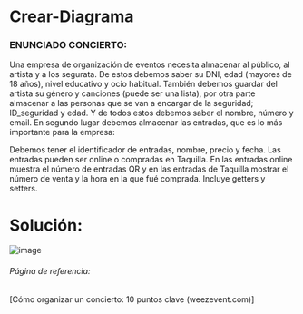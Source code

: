 # Crear-Diagrama

### ENUNCIADO CONCIERTO:
 
Una empresa de organización de eventos necesita almacenar al público, al artista y a los segurata. 
De estos debemos saber su DNI, edad (mayores de 18 años), nivel educativo y ocio habitual.
También debemos guardar del artista su género y canciones (puede ser una lista), por otra parte almacenar a las personas que se van a encargar de la seguridad; ID_seguridad y edad.
Y de todos estos debemos saber el nombre, número y email.
En segundo lugar debemos almacenar las entradas, que es lo más importante para la empresa:

Debemos tener  el identificador de entradas, nombre, precio y fecha. Las entradas pueden ser online o compradas en Taquilla. En las entradas online muestra el número de entradas QR y en las entradas de Taquilla mostrar el número de venta y la hora en la que fué comprada.
Incluye getters y setters.  

# Solución:

![image](https://user-images.githubusercontent.com/114684316/222777722-28512c03-3568-4f35-8710-5da7452db731.png)

###### Página de referencia:
[Cómo organizar un concierto: 10 puntos clave (weezevent.com)]


